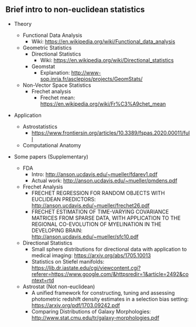 ## Brief intro to non-euclidean statistics

* Theory
  * Functional Data Analysis
    * Wiki: https://en.wikipedia.org/wiki/Functional_data_analysis
  * Geometric Statistics
    * Directional Statistics
      * Wiki: https://en.wikipedia.org/wiki/Directional_statistics
    * Geomstat
      * Explanation: http://www-sop.inria.fr/asclepios/projects/GeomStats/
  * Non-Vector Space Statistics
    * Frechet analysis
      * Frechet mean: https://en.wikipedia.org/wiki/Fr%C3%A9chet_mean

* Application
  * Astrostatistics
    * https://www.frontiersin.org/articles/10.3389/fspas.2020.00011/full
  * Computational Anatomy

* Some papers (Supplementary)
  * FDA
    * Intro: http://anson.ucdavis.edu/~mueller/fdarev1.pdf
    * Actual work: http://anson.ucdavis.edu/~mueller/pmdens.pdf
  * Frechet Analysis
    * FRECHET REGRESSION FOR RANDOM OBJECTS WITH EUCLIDEAN PREDICTORS: http://anson.ucdavis.edu/~mueller/frechet26.pdf
    * FRECHET ESTIMATION OF TIME-VARYING COVARIANCE MATRICES FROM SPARSE DATA, WITH APPLICATION TO THE REGIONAL CO-EVOLUTION OF MYELINATION IN THE DEVELOPING BRAIN: http://anson.ucdavis.edu/~mueller/sfc10.pdf
  * Directional Statistics
    * Small sphere distributions for directional data with application to medical imaging: https://arxiv.org/abs/1705.10013
    * Statistics on Stiefel manifolds: https://lib.dr.iastate.edu/cgi/viewcontent.cgi?referer=https://www.google.com/&httpsredir=1&article=2492&context=rtd
  * Astrostat (Not non-euclidean)
    * A unified framework for constructing, tuning and assessing photometric redshift density estimates in a selection bias setting: https://arxiv.org/pdf/1703.09242.pdf
    * Comparing Distributions of Galaxy Morphologies: http://www.stat.cmu.edu/tr/galaxy-morphologies.pdf

